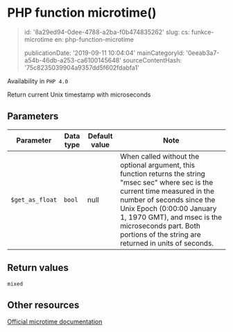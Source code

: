 PHP function microtime()
========================

> id: '8a29ed94-0dee-4788-a2ba-f0b474835262'
> slug:
> 	cs: funkce-microtime
> 	en: php-function-microtime
> 
> publicationDate: '2019-09-11 10:04:04'
> mainCategoryId: '0eeab3a7-a54b-46db-a253-ca6100145648'
> sourceContentHash: '75c8235039904a9357dd5f602fdabfa1'

Availability in `PHP 4.0`

Return current Unix timestamp with microseconds


Parameters
--------------

| Parameter | Data type | Default value | Note |
|-----|-----|-----|-----|
| `$get_as_float` | `bool` | null | When called without the optional argument, this function returns the string "msec sec" where sec is the current time measured in the number of seconds since the Unix Epoch (0:00:00 January 1, 1970 GMT), and msec is the microseconds part. Both portions of the string are returned in units of seconds. |


Return values
----------------

`mixed`



Other resources
------------

[Official microtime documentation](https://www.php.net/manual/en/function.microtime.php)
